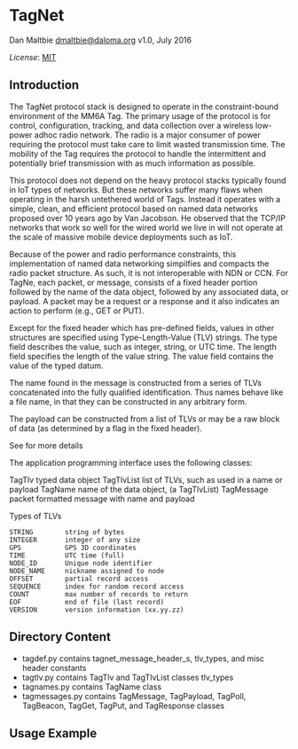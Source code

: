 TagNet
======

Dan Maltbie <dmaltbie@daloma.org>
v1.0, July 2016

*License*: [MIT](http://www.opensource.org/licenses/mit-license.php)

Introduction
------------

The TagNet protocol stack is designed to operate in the constraint-bound
environment of the MM6A Tag. The primary usage of the protocol is for
control, configuration, tracking, and data collection over a wireless
low-power adhoc radio network. The radio is a major consumer of power
requiring the protocol must take care to limit wasted transmission time.
The mobility of the Tag requires the protocol to handle the intermittent
and potentially brief transmission with as much information as possible.

This protocol does not depend on the heavy protocol stacks typically found
in IoT types of networks. But these networks suffer many flaws when
operating in the harsh untethered world of Tags. Instead it operates
with a simple, clean, and efficient protocol based on named data networks
proposed over 10 years ago by Van Jacobson. He observed that the TCP/IP
networks that work so well for the wired world we live in will not
operate at the scale of massive mobile device deployments such as IoT.

Because of the power and radio performance constraints, this
implementation of named data networking simpilfies and compacts the
radio packet structure. As such, it is not interoperable with NDN or CCN.
For TagNe, each packet, or message, consists of a fixed header portion
followed by the name of the data object, followed by any associated data,
or payload. A packet may be a request or a response and it also indicates
an action to perform (e.g., GET or PUT).

Except for the fixed header which has pre-defined fields, values in other
structures are specified using Type-Length-Value (TLV) strings. The type
field describes the value, such as integer, string, or UTC time. The
length field specifies the length of the value string. The value field
contains the value of the typed datum.

The name found in the message is constructed from a series of TLVs
concatenated into the fully qualified identification. Thus names behave
like a file name, in that they can be constructed in any arbitrary form.

The payload can be constructed from a list of TLVs or may be a raw block
of data (as determined by a flag in the fixed header).

See <document from mindmap> for more details

The application programming interface uses the following classes:

TagTlv            typed data object
TagTlvList        list of TLVs, such as used in a name or payload
TagName           name of the data object, (a TagTlvList)
TagMessage        packet formatted message with name and payload

Types of TLVs

    STRING        string of bytes
    INTEGER       integer of any size
    GPS           GPS 3D coordinates
    TIME          UTC time (full)
    NODE_ID       Unique node identifier
    NODE_NAME     nickname assigned to node
    OFFSET        partial record access
    SEQUENCE      index for random record access
    COUNT         max number of records to return
    EOF           end of file (last record)
    VERSION       version information (xx.yy.zz)


Directory Content
-----------------

- tagdef.py       contains tagnet_message_header_s, tlv_types, and misc header constants
- tagtlv.py       contains TagTlv and TagTlvList classes
                           tlv_types
- tagnames.py     contains TagName class
- tagmessages.py  contains TagMessage, TagPayload, TagPoll, TagBeacon,
                           TagGet, TagPut, and TagResponse classes

Usage Example
-------------
